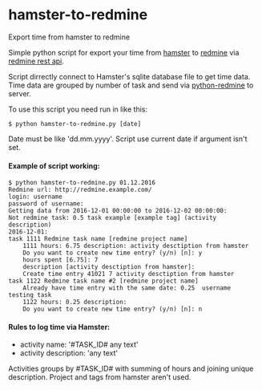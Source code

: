 # hamster-to-redmine
Export time from hamster to redmine

Simple python script for export your time from [hamster](https://github.com/projecthamster/hamster) to [redmine](http://www.redmine.org/) via [redmine rest api](http://www.redmine.org/projects/redmine/wiki/Rest_api).

Script dirrectly connect to Hamster's sqlite database file to get time data. Time data are grouped by number of task and send via [python-redmine](http://python-redmine.readthedocs.io/installation.html) to server.

To use this script you need run in like this:
```
$ python hamster-to-redmine.py [date]
```
Date must be like 'dd.mm.yyyy'. Script use current date if argument isn't set.

#### Example of script working:
```
$ python hamster-to-redmine.py 01.12.2016
Redmine url: http://redmine.example.com/
login: username
password of username: 
Getting data from 2016-12-01 00:00:00 to 2016-12-02 00:00:00:
Not redmine task: 0.5 task example [example tag] (activity description)
2016-12-01:
task 1111 Redmine task name [redmine project name]
    1111 hours: 6.75 description: activity desctiption from hamster
    Do you want to create new time entry? (y/n) [n]: y
    hours spent [6.75]: 7
    description [activity desctiption from hamster]:
    Create time entry 41021 7 activity desctiption from hamster
task 1122 Redmine task name #2 [redmine project name]
    Already have time entry with the same date: 0.25  username  testing task
    1122 hours: 0.25 description:
    Do you want to create new time entry? (y/n) [n]: n
```

#### Rules to log time via Hamster:
* activity name: '#TASK_ID# any text'
* activity description: 'any text'

Activities groups by #TASK_ID# with summing of hours and joining unique description. Project and tags from hamster aren't used.
